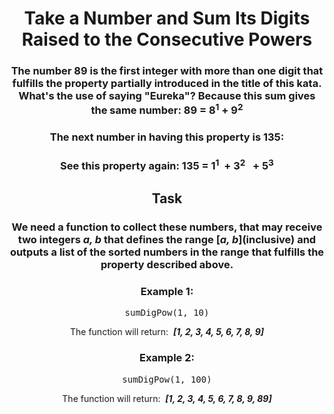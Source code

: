 <div align = "center">

# Take a Number and Sum Its Digits Raised to the Consecutive Powers

</div>

<div align = "center">

<h3>The number 89 is the first integer with more than one digit that fulfills the property partially introduced in the title of this kata. What's the use of saying "Eureka"? Because this sum gives the same number: 89 =  8<sup>1</sup> + 9<sup>2</sup></h3>

<h3>The next number in having this property is 135:</h3>

<h3>See this property again: 135 = 1<sup>1</sup> &nbsp;+ 3<sup>2</sup> &nbsp; + 5<sup>3</sup> </h3>

<h2>Task</h2>

<h3>We need a function to collect these numbers, that may receive two integers <em>a, b</em> that defines the range [<em>a, b</em>](inclusive) and outputs a list of the sorted numbers in the range that fulfills the property described above.</h3>

<h3>Example 1:</h3>

<pre>sumDigPow(1, 10)</pre>

<p>The function will return: &nbsp;<strong><em>[1, 2, 3, 4, 5, 6, 7, 8, 9]</em></strong></p>

<h3>Example 2:</h3>

<pre>sumDigPow(1, 100)</pre>

<p>The function will return: &nbsp;<strong><em>[1, 2, 3, 4, 5, 6, 7, 8, 9, 89]</em></strong></p>

</div>
